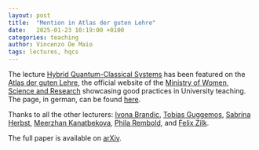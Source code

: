 ```yaml
---
layout: post
title:  "Mention in Atlas der guten Lehre"
date:   2025-01-23 10:19:00 +0100
categories: teaching
author: Vincenzo De Maio
tags: lectures, hqcs
---
```

The lecture [Hybrid Quantum-Classical Systems](https://tiss.tuwien.ac.at/course/courseAnnouncement.xhtml?dswid=5546&dsrid=592&courseNumber=194027&courseSemester=2024W) has been featured on the [Atlas der guten Lehre](https://gutelehre.at), the official website of the [Ministry of Women, Science and Research](https://www.bmfwf.gv.at/) showcasing good practices in University teaching. The page, in german, can be found [here](https://gutelehre.at/projekt/hybrid-quantum-classical-systems?no_cache=1).

Thanks to all the other lecturers: [Ivona Brandic](https://informatics.tuwien.ac.at/people/ivona-brandic), [Tobias Guggemos](https://informatics.tuwien.ac.at/people/tobias-guggemos), [Sabrina Herbst](https://sabrinaherbst.github.io/), [Meerzhan Kanatbekova](https://informatics.tuwien.ac.at/people/meerzhan-kanatbekova), [Phila Rembold](https://www.quitphysics.info/phila-rembold), and [Felix Zilk](https://informatics.tuwien.ac.at/people/felix-zilk). 

The full paper is available on [arXiv](https://arxiv.org/abs/2504.15141).


